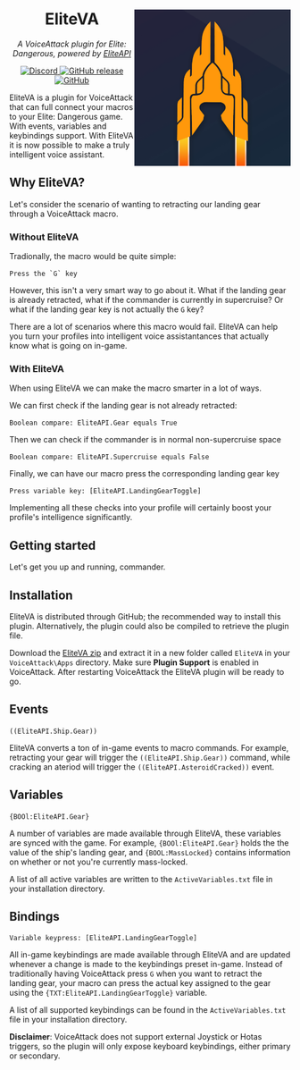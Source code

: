<div text-align="center">
<img src="https://github.com/EliteAPI/Icons/blob/main/logo_gradient_shine.jpg?raw=true" align="right"
     title="EliteVA by Somfic" width="280" height="280">
<h1 align="center">EliteVA</h1>
     
<p align="center"><i>A VoiceAttack plugin for Elite: Dangerous, powered by <a href="https://www.github.com/EliteAPI/EliteAPI">EliteAPI</a></i></p>
     
<p align="center">
     <a href="https://www.discord.gg/jwpFUPZ">
          <img alt="Discord" src="https://img.shields.io/discord/498422961297031168?color=%23f2a529&label=DISCORD&style=for-the-badge">
     </a>
     <a href="https://github.com/EliteAPI/EliteVA/releases">
        <img alt="GitHub release" src="https://img.shields.io/github/v/release/EliteAPI/EliteVA?color=%23f2a529&label=VERSION&style=for-the-badge">
     </a>
     <a href="https://github.com/EliteAPI/EliteVA/blob/master/LICENSE">
         <img alt="GitHub" src="https://img.shields.io/github/license/EliteAPI/EliteVA?color=%23f2a529&label=LICENSE&style=for-the-badge">
     </a>
</p>
<p>EliteVA is a plugin for VoiceAttack that can full connect your macros to your Elite: Dangerous game. With events, variables and keybindings support. With EliteVA it is now possible to make a truly intelligent voice assistant.</p>
</div>

## Why EliteVA?
Let's consider the scenario of wanting to retracting our landing gear through a VoiceAttack macro.

### Without EliteVA
Tradionally, the macro would be quite simple:

```
Press the `G` key
```

However, this isn't a very smart way to go about it. 
What if the landing gear is already retracted, what if the commander is currently in supercruise? 
Or what if the landing gear key is not actually the `G` key?

There are a lot of scenarios where this macro would fail. EliteVA can help you turn your profiles into intelligent voice assistantances that actually know what is going on in-game.

### With EliteVA
When using EliteVA we can make the macro smarter in a lot of ways.

We can first check if the landing gear is not already retracted:

``` 
Boolean compare: EliteAPI.Gear equals True 
```

Then we can check if the commander is in normal non-supercruise space

```
Boolean compare: EliteAPI.Supercruise equals False
``` 

Finally, we can have our macro press the corresponding landing gear key

```
Press variable key: [EliteAPI.LandingGearToggle]
```

Implementing all these checks into your profile will certainly boost your profile's intelligence significantly.

## Getting started
Let's get you up and running, commander.

## Installation
EliteVA is distributed through GitHub; the recommended way to install this plugin. Alternatively, the plugin could also be compiled to retrieve the plugin file.

Download the [EliteVA zip](https://github.com/EliteAPI/EliteVA/releases) and extract it in a new folder called `EliteVA` in your `VoiceAttack\Apps` directory. 
Make sure **Plugin Support** is enabled in VoiceAttack. After restarting VoiceAttack the EliteVA plugin will be ready to go.

## Events
```
((EliteAPI.Ship.Gear))
```

EliteVA converts a ton of in-game events to macro commands. For example, retracting your gear will trigger the `((EliteAPI.Ship.Gear))` command, while cracking an ateriod will trigger the `((EliteAPI.AsteroidCracked))` event.

## Variables
```
{BOOl:EliteAPI.Gear}
```
A number of variables are made available through EliteVA, these variables are synced with the game. For example, `{BOOl:EliteAPI.Gear}` holds the the value of the ship's landing gear, and `{BOOL:MassLocked}` contains information on whether or not you're currently mass-locked.

A list of all active variables are written to the `ActiveVariables.txt` file in your installation directory.

## Bindings
```
Variable keypress: [EliteAPI.LandingGearToggle]
```

All in-game keybindings are made available through EliteVA and are updated whenever a change is made to the keybindings preset in-game. 
Instead of traditionally having VoiceAttack press `G` when you want to retract the landing gear, your macro can press the actual key assigned to the gear using the `{TXT:EliteAPI.LandingGearToggle}` variable.

A list of all supported keybindings can be found in the `ActiveVariables.txt` file in your installation directory.

**Disclaimer**: VoiceAttack does not support external Joystick or Hotas triggers, so the plugin will only expose keyboard keybindings, either primary or secondary. 
